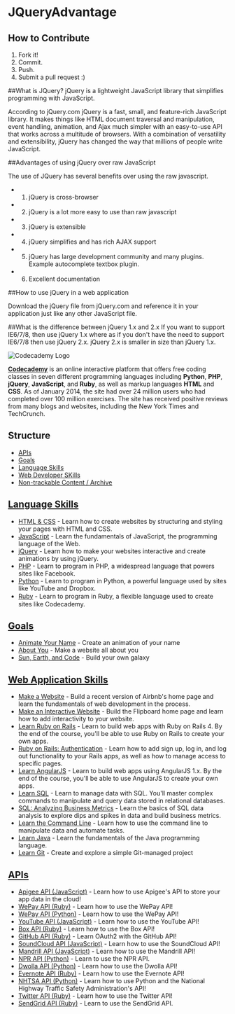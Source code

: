 # JQueryAdvantage

## How to Contribute

1. Fork it!
2. Commit.
3. Push.
5. Submit a pull request :)

##What is JQuery?
jQuery is a lightweight JavaScript library that simplifies programming with JavaScript.

According to jQuery.com
jQuery is a fast, small, and feature-rich JavaScript library. It makes things like HTML document traversal and manipulation, event handling, animation, and Ajax much simpler with an easy-to-use API that works across a multitude of browsers. With a combination of versatility and extensibility, jQuery has changed the way that millions of people write JavaScript.

##Advantages of using jQuery over raw JavaScript

The use of JQuery has several benefits over using the raw javascript.
* 1. jQuery is cross-browser
* 2. jQuery is a lot more easy to use than raw javascript
* 3. jQuery is extensible
* 4. jQuery simplifies and has rich AJAX support
* 5. jQuery has large development community and many plugins. Example autocomplete textbox plugin.
* 6. Excellent documentation


##How to use jQuery in a web application

Download the jQuery file from jQuery.com and reference it in your application just like any other JavaScript file.

##What is the difference between jQuery 1.x and 2.x
If you want to support IE6/7/8, then use jQuery 1.x where as if you don't have the need to support IE6/7/8 then use jQuery 2.x. jQuery 2.x is smaller in size than jQuery 1.x.

![Codecademy Logo](http://s3.amazonaws.com/codecademy-blog/assets/logo_blue_dark.png "Codecademy Logo")

**[Codecademy](http://www.codecademy.com/)** is an online interactive platform that offers free coding classes in seven different programming languages including **Python**, **PHP**, **jQuery**, **JavaScript**, and **Ruby**, as well as markup languages **HTML** and **CSS**. As of January 2014, the site had over 24 million users who had completed over 100 million exercises. The site has received positive reviews from many blogs and websites, including the New York Times and TechCrunch.


## Structure
* [APIs](https://github.com/ummahusla/codecademy-exercise-answers/tree/master/APIs) 
* [Goals](https://github.com/ummahusla/codecademy-exercise-answers/tree/master/Goals) 
* [Language Skills](https://github.com/ummahusla/codecademy-exercise-answers/tree/master/Language%20Skills) 
* [Web Developer SKills](https://github.com/ummahusla/codecademy-exercise-answers/tree/master/Web%20Developer%20Skills) 
* [Non-trackable Content / Archive](https://github.com/ummahusla/codecademy-exercise-answers/tree/master/Non-Trackable%20Content) 



## [Language Skills](https://github.com/ummahusla/codecademy-exercise-answers/tree/master/Language%20Skills)

* [HTML & CSS](http://www.codecademy.com/en/tracks/web) - Learn how to create websites by structuring and styling your pages with HTML and CSS. 
* [JavaScript](http://www.codecademy.com/en/tracks/javascript) - Learn the fundamentals of JavaScript, the programming language of the Web. 
* [jQuery](http://www.codecademy.com/en/tracks/jquery) - Learn how to make your websites interactive and create animations by using jQuery. 
* [PHP](http://www.codecademy.com/en/tracks/php) - Learn to program in PHP, a widespread language that powers sites like Facebook. 
* [Python](http://www.codecademy.com/en/tracks/python) - Learn to program in Python, a powerful language used by sites like YouTube and Dropbox. <br />
* [Ruby](http://www.codecademy.com/en/tracks/ruby) - Learn to program in Ruby, a ﬂexible language used to create sites like Codecademy.

## [Goals](https://github.com/ummahusla/codecademy-exercise-answers/tree/master/Goals)

* [Animate Your Name](http://www.codecademy.com/en/goals/animate-your-name) - Create an animation of your name <br />
* [About You](http://www.codecademy.com/en/goals/web-beginner-en-3pc6w) - Make a website all about you <br />
* [Sun, Earth, and Code](http://www.codecademy.com/en/goals/web-beginner-en-ymqg0) - Build your own galaxy <br />

## [Web Application Skills](https://github.com/ummahusla/codecademy-exercise-answers/tree/master/Web%20Developer%20Skills)

* [Make a Website](http://www.codecademy.com/en/skills/make-a-website) - Build a recent version of Airbnb's home page and learn the fundamentals of web development in the process.<br />
* [Make an Interactive Website](http://www.codecademy.com/en/skills/make-an-interactive-website) - Build the Flipboard home page and learn how to add interactivity to your website.<br />
* [Learn Ruby on Rails](https://www.codecademy.com/learn/learn-rails) - Learn to build web apps with Ruby on Rails 4. By the end of the course, you'll be able to use Ruby on Rails to create your own apps.<br />
* [Ruby on Rails: Authentication](https://www.codecademy.com/learn/rails-auth) - Learn how to add sign up, log in, and log out functionality to your Rails apps, as well as how to manage access to specific pages.<br />
* [Learn AngularJS](http://www.codecademy.com/en/learn/learn-angularjs) - Learn to build web apps using AngularJS 1.x. By the end of the course, you'll be able to use AngularJS to create your own apps.<br />
* [Learn SQL](https://www.codecademy.com/learn/learn-sql) - Learn to manage data with SQL. You'll master complex commands to manipulate and query data stored in relational databases.<br />
* [SQL: Analyzing Business Metrics](https://www.codecademy.com/learn/sql-analyzing-business-metrics) - Learn the basics of SQL data analysis to explore dips and spikes in data and build business metrics.<br />
* [Learn the Command Line](https://www.codecademy.com/learn/learn-the-command-line) - Learn how to use the command line to manipulate data and automate tasks.<br />
* [Learn Java](https://www.codecademy.com/learn/learn-java) - Learn the fundamentals of the Java programming language.<br />
* [Learn Git](https://www.codecademy.com/learn/learn-git) - Create and explore a simple Git-managed project<br />

## [APIs](https://github.com/ummahusla/codecademy-exercise-answers/tree/master/APIs)

* [Apigee API (JavaScript)](https://github.com/ummahusla/codecademy-exercise-answers/tree/master/APIs/Apigee%20API%20-%20JavaScript) - Learn how to use Apigee's API to store your app data in the cloud!
* [WePay API (Ruby)](https://github.com/ummahusla/codecademy-exercise-answers/tree/master/APIs/WePay%20API%20-%20Ruby) - Learn how to use the WePay API!
* [WePay API (Python)](https://github.com/ummahusla/codecademy-exercise-answers/tree/master/APIs/WePay%20API%20-%20Python) - Learn how to use the WePay API!
* [YouTube API (JavaScript)](https://github.com/ummahusla/codecademy-exercise-answers/tree/master/APIs/YouTube%20API%20-%20JavaScript) - Learn how to use the YouTube API!
* [Box API (Ruby)](https://github.com/ummahusla/codecademy-exercise-answers/tree/master/APIs/Box%20API%20-%20Ruby) - Learn how to use the Box API!
* [GitHub API (Ruby)](https://github.com/ummahusla/codecademy-exercise-answers/tree/master/APIs/GitHub%20API%20-%20Ruby) - Learn OAuth2 with the GitHub API!
* [SoundCloud API (JavaScript)](https://github.com/ummahusla/codecademy-exercise-answers/tree/master/APIs/SoundCloud%20API%20-%20JavaScript) - Learn how to use the SoundCloud API!
* [Mandrill API (JavaScript)](https://github.com/ummahusla/codecademy-exercise-answers/tree/master/APIs/Mandrill%20API%20-%20JavaScript) - Learn how to use the Mandrill API!
* [NPR API (Python)](https://github.com/ummahusla/codecademy-exercise-answers/tree/master/APIs/NPR%20API%20-%20Python) - Learn to use the NPR API.
* [Dwolla API (Python)](https://github.com/ummahusla/codecademy-exercise-answers/tree/master/APIs/Dwolla%20API%20-%20Python) - Learn how to use the Dwolla API!
* [Evernote API (Ruby)](https://github.com/ummahusla/codecademy-exercise-answers/tree/master/APIs/Evernote%20API%20-%20Ruby) - Learn how to use the Evernote API!
* [NHTSA API (Python)](https://github.com/ummahusla/codecademy-exercise-answers/tree/master/APIs/NHTSA%20API%20-%20Python) - Learn how to use Python and the National Highway Traffic Safety Administration's API!
* [Twitter API (Ruby)](https://github.com/ummahusla/codecademy-exercise-answers/tree/master/APIs/Twitter%20API%20-%20Ruby) - Learn how to use the Twitter API!
* [SendGrid API (Ruby)](https://github.com/ummahusla/codecademy-exercise-answers/tree/master/APIs/SendGrid%20API%20-%20Ruby) - Learn to use the SendGrid API.

